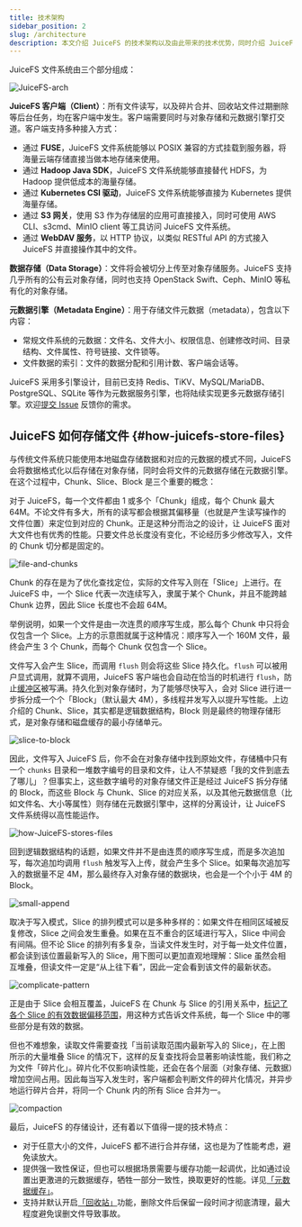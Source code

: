 ```yaml
---
title: 技术架构
sidebar_position: 2
slug: /architecture
description: 本文介绍 JuiceFS 的技术架构以及由此带来的技术优势，同时介绍 JuiceFS 的文件存储原理。
---
```


JuiceFS 文件系统由三个部分组成：

![JuiceFS-arch](../images/juicefs-arch.svg)

**JuiceFS 客户端（Client）**：所有文件读写，以及碎片合并、回收站文件过期删除等后台任务，均在客户端中发生。客户端需要同时与对象存储和元数据引擎打交道。客户端支持多种接入方式：

- 通过 **FUSE**，JuiceFS 文件系统能够以 POSIX 兼容的方式挂载到服务器，将海量云端存储直接当做本地存储来使用。
- 通过 **Hadoop Java SDK**，JuiceFS 文件系统能够直接替代 HDFS，为 Hadoop 提供低成本的海量存储。
- 通过 **Kubernetes CSI 驱动**，JuiceFS 文件系统能够直接为 Kubernetes 提供海量存储。
- 通过 **S3 网关**，使用 S3 作为存储层的应用可直接接入，同时可使用 AWS CLI、s3cmd、MinIO client 等工具访问 JuiceFS 文件系统。
- 通过 **WebDAV 服务**，以 HTTP 协议，以类似 RESTful API 的方式接入 JuiceFS 并直接操作其中的文件。

**数据存储（Data Storage）**：文件将会被切分上传至对象存储服务。JuiceFS 支持几乎所有的公有云对象存储，同时也支持 OpenStack Swift、Ceph、MinIO 等私有化的对象存储。

**元数据引擎（Metadata Engine）**：用于存储文件元数据（metadata），包含以下内容：

- 常规文件系统的元数据：文件名、文件大小、权限信息、创建修改时间、目录结构、文件属性、符号链接、文件锁等。
- 文件数据的索引：文件的数据分配和引用计数、客户端会话等。

JuiceFS 采用多引擎设计，目前已支持 Redis、TiKV、MySQL/MariaDB、PostgreSQL、SQLite 等作为元数据服务引擎，也将陆续实现更多元数据存储引擎。欢迎[提交 Issue](https://github.com/juicedata/juicefs/issues) 反馈你的需求。

## JuiceFS 如何存储文件 {#how-juicefs-store-files}

与传统文件系统只能使用本地磁盘存储数据和对应的元数据的模式不同，JuiceFS 会将数据格式化以后存储在对象存储，同时会将文件的元数据存储在元数据引擎。在这个过程中，Chunk、Slice、Block 是三个重要的概念：

对于 JuiceFS，每一个文件都由 1 或多个「Chunk」组成，每个 Chunk 最大 64M。不论文件有多大，所有的读写都会根据其偏移量（也就是产生读写操作的文件位置）来定位到对应的 Chunk。正是这种分而治之的设计，让 JuiceFS 面对大文件也有优秀的性能。只要文件总长度没有变化，不论经历多少修改写入，文件的 Chunk 切分都是固定的。

![file-and-chunks](../images/file-and-chunks.svg)

Chunk 的存在是为了优化查找定位，实际的文件写入则在「Slice」上进行。在 JuiceFS 中，一个 Slice 代表一次连续写入，隶属于某个 Chunk，并且不能跨越 Chunk 边界，因此 Slice 长度也不会超 64M。

举例说明，如果一个文件是由一次连贯的顺序写生成，那么每个 Chunk 中只将会仅包含一个 Slice。上方的示意图就属于这种情况：顺序写入一个 160M 文件，最终会产生 3 个 Chunk，而每个 Chunk 仅包含一个 Slice。

文件写入会产生 Slice，而调用 `flush` 则会将这些 Slice 持久化。`flush` 可以被用户显式调用，就算不调用，JuiceFS 客户端也会自动在恰当的时机进行 `flush`，防止[缓冲区](../guide/cache_management.md#buffer-size)被写满。持久化到对象存储时，为了能够尽快写入，会对 Slice 进行进一步拆分成一个个「Block」（默认最大 4M），多线程并发写入以提升写性能。上边介绍的 Chunk、Slice，其实都是逻辑数据结构，Block 则是最终的物理存储形式，是对象存储和磁盘缓存的最小存储单元。

![slice-to-block](../images/slice-to-block.svg)

因此，文件写入 JuiceFS 后，你不会在对象存储中找到原始文件，存储桶中只有一个 `chunks` 目录和一堆数字编号的目录和文件，让人不禁疑惑「我的文件到底去了哪儿」？但事实上，这些数字编号的对象存储文件正是经过 JuiceFS 拆分存储的 Block，而这些 Block 与 Chunk、Slice 的对应关系，以及其他元数据信息（比如文件名、大小等属性）则存储在元数据引擎中，这样的分离设计，让 JuiceFS 文件系统得以高性能运作。

![how-JuiceFS-stores-files](../images/how-juicefs-stores-files.svg)

回到逻辑数据结构的话题，如果文件并不是由连贯的顺序写生成，而是多次追加写，每次追加均调用 `flush` 触发写入上传，就会产生多个 Slice。如果每次追加写入的数据量不足 4M，那么最终存入对象存储的数据块，也会是一个个小于 4M 的 Block。

![small-append](../images/small-append.svg)

取决于写入模式，Slice 的排列模式可以是多种多样的：如果文件在相同区域被反复修改，Slice 之间会发生重叠。如果在互不重合的区域进行写入，Slice 中间会有间隔。但不论 Slice 的排列有多复杂，当读文件发生时，对于每一处文件位置，都会读到该位置最新写入的 Slice，用下图可以更加直观地理解：Slice 虽然会相互堆叠，但读文件一定是“从上往下看”，因此一定会看到该文件的最新状态。

![complicate-pattern](../images/complicate-pattern.svg)

正是由于 Slice 会相互覆盖，JuiceFS 在 Chunk 与 Slice 的引用关系中，[标记了各个 Slice 的有效数据偏移范围](../development/internals.md#sliceref)，用这种方式告诉文件系统，每一个 Slice 中的哪些部分是有效的数据。

但也不难想象，读取文件需要查找「当前读取范围内最新写入的 Slice」，在上图所示的大量堆叠 Slice 的情况下，这样的反复查找将会显著影响读性能，我们称之为文件「碎片化」。碎片化不仅影响读性能，还会在各个层面（对象存储、元数据）增加空间占用。因此每当写入发生时，客户端都会判断文件的碎片化情况，并异步地运行碎片合并，将同一个 Chunk 内的所有 Slice 合并为一。

![compaction](../images/compaction.svg)

最后，JuiceFS 的存储设计，还有着以下值得一提的技术特点：

* 对于任意大小的文件，JuiceFS 都不进行合并存储，这也是为了性能考虑，避免读放大。
* 提供强一致性保证，但也可以根据场景需要与缓存功能一起调优，比如通过设置出更激进的元数据缓存，牺牲一部分一致性，换取更好的性能。详见[「元数据缓存」](../guide/cache_management.md#metadata-cache)。
* 支持并默认开启[「回收站」](../security/trash.md)功能，删除文件后保留一段时间才彻底清理，最大程度避免误删文件导致事故。
